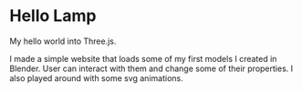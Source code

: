 ﻿# Hello Lamp

 My hello world into Three.js.

 I made a simple website that loads some of my first models I created in Blender.
 User can interact with them and change some of their properties.
 I also played around with some svg animations.
